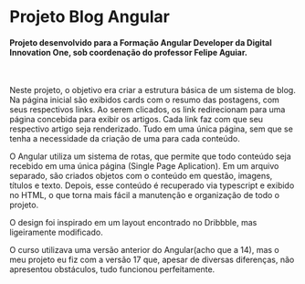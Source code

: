 <h1>Projeto Blog Angular</h1>

<h4>Projeto desenvolvido para a Formação Angular Developer da Digital Innovation One, sob coordenação do professor Felipe Aguiar.</h4>
<br>
  <p>Neste projeto, o objetivo era criar a estrutura básica de um sistema de blog. Na página inicial são exibidos cards com o resumo das postagens, com seus respectivos links.
    Ao serem clicados, os link redirecionam para uma página concebida para exibir os artigos. Cada link faz com que seu respectivo artigo seja renderizado. Tudo em uma única página, sem que se tenha a necessidade da criação de uma para cada conteúdo.

    
  O Angular utiliza um sistema de rotas, que permite que todo conteúdo seja recebido em uma única página (Single Page Aplication). Em um arquivo separado, são criados objetos com o conteúdo em questão, imagens, títulos e texto. Depois, esse conteúdo é recuperado via typescript e exibido no HTML, o que torna mais fácil a manutenção e organização de todo o projeto. 

  O design foi inspirado em um layout encontrado no Dribbble, mas ligeiramente modificado.
  
  O curso utilizava uma versão anterior do Angular(acho que a 14), mas o meu projeto eu fiz com a versão 17 que, apesar de diversas diferenças, não apresentou obstáculos, tudo funcionou perfeitamente.    

</p> 
